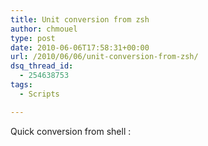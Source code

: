 ```yaml
---
title: Unit conversion from zsh
author: chmouel
type: post
date: 2010-06-06T17:58:31+00:00
url: /2010/06/06/unit-conversion-from-zsh/
dsq_thread_id:
  - 254638753
tags:
  - Scripts

---
```

Quick conversion from shell :